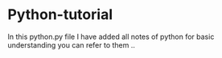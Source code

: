 # Python-tutorial

In this python.py file I have added all notes of python for basic understanding you can refer to them ..
